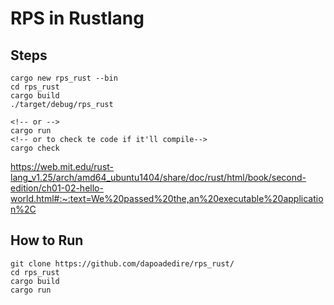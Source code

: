 # RPS in Rustlang

## Steps

```
cargo new rps_rust --bin
cd rps_rust
cargo build
./target/debug/rps_rust

<!-- or -->
cargo run
<!-- or to check te code if it'll compile-->
cargo check
```

https://web.mit.edu/rust-lang_v1.25/arch/amd64_ubuntu1404/share/doc/rust/html/book/second-edition/ch01-02-hello-world.html#:~:text=We%20passed%20the,an%20executable%20application%2C



## How to Run

```
git clone https://github.com/dapoadedire/rps_rust/
cd rps_rust
cargo build
cargo run

```